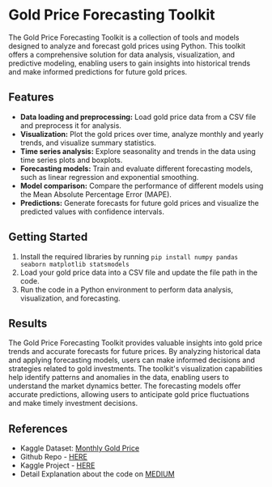 # Gold Price Forecasting Toolkit

The Gold Price Forecasting Toolkit is a collection of tools and models designed to analyze and forecast gold prices using Python. This toolkit offers a comprehensive solution for data analysis, visualization, and predictive modeling, enabling users to gain insights into historical trends and make informed predictions for future gold prices.

## Features

- **Data loading and preprocessing:** Load gold price data from a CSV file and preprocess it for analysis.
- **Visualization:** Plot the gold prices over time, analyze monthly and yearly trends, and visualize summary statistics.
- **Time series analysis:** Explore seasonality and trends in the data using time series plots and boxplots.
- **Forecasting models:** Train and evaluate different forecasting models, such as linear regression and exponential smoothing.
- **Model comparison:** Compare the performance of different models using the Mean Absolute Percentage Error (MAPE).
- **Predictions:** Generate forecasts for future gold prices and visualize the predicted values with confidence intervals.

## Getting Started

1. Install the required libraries by running `pip install numpy pandas seaborn matplotlib statsmodels`
2. Load your gold price data into a CSV file and update the file path in the code.
3. Run the code in a Python environment to perform data analysis, visualization, and forecasting.

## Results

The Gold Price Forecasting Toolkit provides valuable insights into gold price trends and accurate forecasts for future prices. By analyzing historical data and applying forecasting models, users can make informed decisions and strategies related to gold investments. The toolkit's visualization capabilities help identify patterns and anomalies in the data, enabling users to understand the market dynamics better. The forecasting models offer accurate predictions, allowing users to anticipate gold price fluctuations and make timely investment decisions.

## References
- Kaggle Dataset: [Monthly Gold Price](https://www.kaggle.com/datasets/nhiyen/monthly-gold-price)
- Github Repo - [HERE](https://github.com/yennhi95zz/predict-gold-prices)
- Kaggle Project - [HERE](https://www.kaggle.com/nhiyen/time-series-prediction-on-gold-prices)
- Detail Explanation about the code on [MEDIUM]([https://medium.com/@yennhi95zz/unleashing-the-power-of-e-commerce-sales-analysis-a-case-study-4c64871a86ee](https://medium.com/@yennhi95zz/time-series-prediction-on-gold-prices-a826fc2ead0c))
